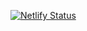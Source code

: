 [![Netlify Status](https://api.netlify.com/api/v1/badges/e78f1a38-a03e-4bf0-bb3d-cd604082b5f4/deploy-status)](https://app.netlify.com/sites/jainamkothariresume/deploys)
